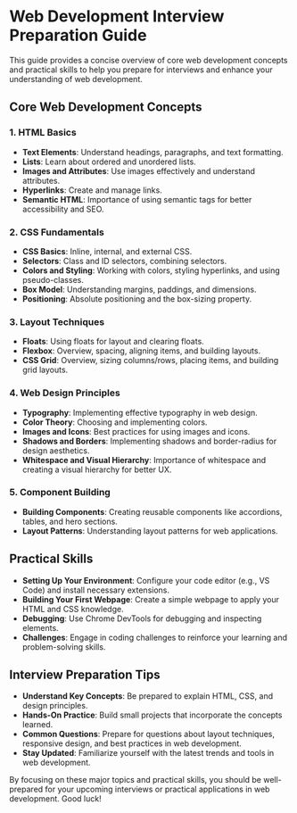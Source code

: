 # Web Development Interview Preparation Guide

This guide provides a concise overview of core web development concepts and practical skills to help you prepare for interviews and enhance your understanding of web development.

## Core Web Development Concepts

### 1. HTML Basics
- **Text Elements**: Understand headings, paragraphs, and text formatting.
- **Lists**: Learn about ordered and unordered lists.
- **Images and Attributes**: Use images effectively and understand attributes.
- **Hyperlinks**: Create and manage links.
- **Semantic HTML**: Importance of using semantic tags for better accessibility and SEO.

### 2. CSS Fundamentals
- **CSS Basics**: Inline, internal, and external CSS.
- **Selectors**: Class and ID selectors, combining selectors.
- **Colors and Styling**: Working with colors, styling hyperlinks, and using pseudo-classes.
- **Box Model**: Understanding margins, paddings, and dimensions.
- **Positioning**: Absolute positioning and the box-sizing property.

### 3. Layout Techniques
- **Floats**: Using floats for layout and clearing floats.
- **Flexbox**: Overview, spacing, aligning items, and building layouts.
- **CSS Grid**: Overview, sizing columns/rows, placing items, and building grid layouts.

### 4. Web Design Principles
- **Typography**: Implementing effective typography in web design.
- **Color Theory**: Choosing and implementing colors.
- **Images and Icons**: Best practices for using images and icons.
- **Shadows and Borders**: Implementing shadows and border-radius for design aesthetics.
- **Whitespace and Visual Hierarchy**: Importance of whitespace and creating a visual hierarchy for better UX.

### 5. Component Building
- **Building Components**: Creating reusable components like accordions, tables, and hero sections.
- **Layout Patterns**: Understanding layout patterns for web applications.

## Practical Skills
- **Setting Up Your Environment**: Configure your code editor (e.g., VS Code) and install necessary extensions.
- **Building Your First Webpage**: Create a simple webpage to apply your HTML and CSS knowledge.
- **Debugging**: Use Chrome DevTools for debugging and inspecting elements.
- **Challenges**: Engage in coding challenges to reinforce your learning and problem-solving skills.

## Interview Preparation Tips
- **Understand Key Concepts**: Be prepared to explain HTML, CSS, and design principles.
- **Hands-On Practice**: Build small projects that incorporate the concepts learned.
- **Common Questions**: Prepare for questions about layout techniques, responsive design, and best practices in web development.
- **Stay Updated**: Familiarize yourself with the latest trends and tools in web development.

By focusing on these major topics and practical skills, you should be well-prepared for your upcoming interviews or practical applications in web development. Good luck!
